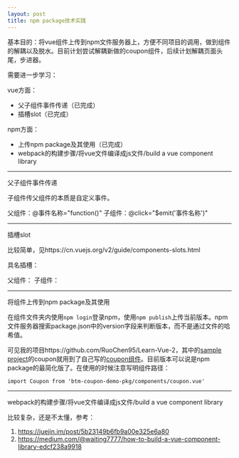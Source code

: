 ```yaml
---
layout: post
title: npm package技术实践
---
```


基本目的：将vue组件上传到npm文件服务器上，方便不同项目的调用，做到组件的解耦以及脱水。目前计划尝试解耦新做的coupon组件，后续计划解耦页面头尾，步进器。

需要进一步学习：

vue方面：

* 父子组件事件传递（已完成）
* 插槽slot（已完成）

npm方面：

* 上传npm package及其使用（已完成）
* webpack的构建步骤/将vue文件编译成js文件/build a vue component library

----

父子组件事件传递

子组件传父组件的本质是自定义事件。

父组件：@事件名称="function()"
子组件：@click="$emit('事件名称')"

----

插槽slot

比较简单，见https://cn.vuejs.org/v2/guide/components-slots.html

具名插槽：

父组件：<template slot="slotName"></template>
子组件：<slot name="slotName"></slot>

----

将组件上传到npm package及其使用

在组件文件夹内使用`` npm login ``登录npm，使用``npm publish``上传当前版本。npm文件服务器搜索package.json中的version字段来判断版本，而不是通过文件的哈希值。

可见我的项目https://github.com/RuoChen95/Learn-Vue-2，其中的[sample project](https://github.com/RuoChen95/Learn-Vue-2/tree/master/sample-project)的coupon就用到了自己写的[coupon组件](https://github.com/RuoChen95/Learn-Vue-2/tree/master/btm-coupon-demo-pkg)。目前版本可以说是npm package的最简化版了。在使用的时候注意写明组件路径：

`` import Coupon from 'btm-coupon-demo-pkg/components/coupon.vue' ``

----

webpack的构建步骤/将vue文件编译成js文件/build a vue component library

比较复杂，还是不太懂，参考：

1. https://juejin.im/post/5b23149b6fb9a00e325e6a80
2. https://medium.com/@waiting7777/how-to-build-a-vue-component-library-edcf238a9918
